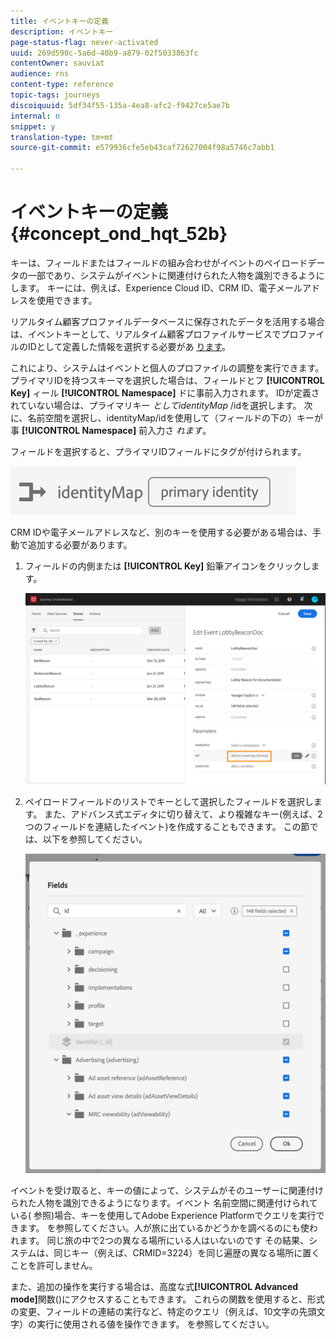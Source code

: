 ```yaml
---
title: イベントキーの定義
description: イベントキー
page-status-flag: never-activated
uuid: 269d590c-5a6d-40b9-a879-02f5033863fc
contentOwner: sauviat
audience: rns
content-type: reference
topic-tags: journeys
discoiquuid: 5df34f55-135a-4ea8-afc2-f9427ce5ae7b
internal: n
snippet: y
translation-type: tm+mt
source-git-commit: e579936cfe5eb43caf72627004f98a5746c7abb1

---
```



# イベントキーの定義 {#concept_ond_hqt_52b}

キーは、フィールドまたはフィールドの組み合わせがイベントのペイロードデータの一部であり、システムがイベントに関連付けられた人物を識別できるようにします。 キーには、例えば、Experience Cloud ID、CRM ID、電子メールアドレスを使用できます。

リアルタイム顧客プロファイルデータベースに保存されたデータを活用する場合は、イベントキーとして、リアルタイム顧客プロファイルサービスでプロファイルのIDとして定義した情報を選択する必要があ [ります](https://docs.adobe.com/content/help/en/experience-platform/profile/home.html)。

これにより、システムはイベントと個人のプロファイルの調整を実行できます。 プライマリIDを持つスキーマを選択した場合は、フィールドとフ **[!UICONTROL Key]** ィール **[!UICONTROL Namespace]** ドに事前入力されます。 IDが定義されていない場合は、プライマリキー _としてidentityMap_ /idを選択します。 次に、名前空間を選択し、identityMap/idを使用して（フィールドの下の）キーが事 **[!UICONTROL Namespace]** 前入力さ _れます_。

フィールドを選択すると、プライマリIDフィールドにタグが付けられます。

![](../assets/primary-identity.png)

CRM IDや電子メールアドレスなど、別のキーを使用する必要がある場合は、手動で追加する必要があります。

1. フィールドの内側または **[!UICONTROL Key]** 鉛筆アイコンをクリックします。

   ![](../assets/journey16.png)

1. ペイロードフィールドのリストでキーとして選択したフィールドを選択します。 また、アドバンス式エディタに切り替えて、より複雑なキー(例えば、2つのフィールドを連結したイベント)を作成することもできます。 この節では、以下を参照してください。

   ![](../assets/journey20.png)

イベントを受け取ると、キーの値によって、システムがそのユーザーに関連付けられた人物を識別できるようになります。イベント 名前空間に関連付けられている( [](../event/selecting-the-namespace.md)参照)場合、キーを使用してAdobe Experience Platformでクエリを実行できます。 [](../building-journeys/about-orchestration-activities.md)を参照してください。人が旅に出ているかどうかを調べるのにも使われます。 同じ旅の中で2つの異なる場所にいる人はいないのです その結果、システムは、同じキー（例えば、CRMID=3224）を同じ遍歴の異なる場所に置くことを許可しません。

また、追加の操作を実行する場合は、高度な式&#x200B;**[!UICONTROL Advanced mode]**&#x200B;関数()にアクセスすることもできます。 これらの関数を使用すると、形式の変更、フィールドの連結の実行など、特定のクエリ（例えば、10文字の先頭文字）の実行に使用される値を操作できます。 [](../expression/expressionadvanced.md)を参照してください。
